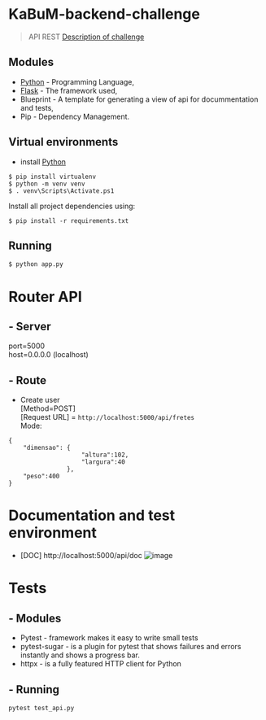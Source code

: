 # KaBuM-backend-challenge
> API REST
> [Description of challenge](https://github.com/kabum/testes-kabum/blob/master/Teste%20Back-End%201/README.md)

## Modules

- [Python](https://www.python.org/downloads/) - Programming Language,
- [Flask](https://flask-restplus.readthedocs.io/en/stable/) - The framework used,
- Blueprint - A template for generating a view of api for docummentation and tests,
- Pip - Dependency Management.

## Virtual environments
- install [Python](https://www.python.org/downloads/)
```
$ pip install virtualenv
$ python -m venv venv
$ . venv\Scripts\Activate.ps1
```
Install all project dependencies using:
```
$ pip install -r requirements.txt
```
## Running 

```
$ python app.py
```

# Router API

## - Server 
port=5000 \
host=0.0.0.0 (localhost) 

## - Route 
- Create user \
[Method=POST]\
[Request URL] = ```http://localhost:5000/api/fretes``` \
Mode: 
```
{
    "dimensao": {
                    "altura":102,
                    "largura":40
                },
    "peso":400
}
```

# Documentation and test environment
- [DOC] http://localhost:5000/api/doc
![image](https://user-images.githubusercontent.com/25828944/128569785-a4f6dd99-11fd-4226-b7af-18cbda599702.png)


# Tests

## - Modules
- Pytest - framework makes it easy to write small tests
- pytest-sugar - is a plugin for pytest that shows failures and errors instantly and shows a progress bar.
- httpx - is a fully featured HTTP client for Python

## - Running
```
pytest test_api.py    
```

